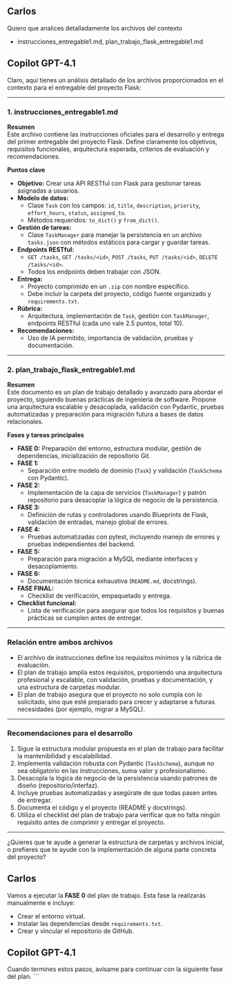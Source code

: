 ## Carlos

Quiero que analices detalladamente los archivos del contexto
- instrucciones_entregable1.md, plan_trabajo_flask_entregable1.md

## Copilot GPT-4.1

Claro, aquí tienes un análisis detallado de los archivos proporcionados en el contexto para el entregable del proyecto Flask:

---

### 1. **instrucciones_entregable1.md**

**Resumen**  
Este archivo contiene las instrucciones oficiales para el desarrollo y entrega del primer entregable del proyecto Flask. Define claramente los objetivos, requisitos funcionales, arquitectura esperada, criterios de evaluación y recomendaciones.

**Puntos clave**
- **Objetivo:** Crear una API RESTful con Flask para gestionar tareas asignadas a usuarios.
- **Modelo de datos:**  
  - Clase `Task` con los campos: `id`, `title`, `description`, `priority`, `effort_hours`, `status`, `assigned_to`.
  - Métodos requeridos: `to_dict()` y `from_dict()`.
- **Gestión de tareas:**  
  - Clase `TaskManager` para manejar la persistencia en un archivo `tasks.json` con métodos estáticos para cargar y guardar tareas.
- **Endpoints RESTful:**  
  - `GET /tasks`, `GET /tasks/<id>`, `POST /tasks`, `PUT /tasks/<id>`, `DELETE /tasks/<id>`.
  - Todos los endpoints deben trabajar con JSON.
- **Entrega:**  
  - Proyecto comprimido en un `.zip` con nombre específico.
  - Debe incluir la carpeta del proyecto, código fuente organizado y `requirements.txt`.
- **Rúbrica:**  
  - Arquitectura, implementación de `Task`, gestión con `TaskManager`, endpoints RESTful (cada uno vale 2.5 puntos, total 10).
- **Recomendaciones:**  
  - Uso de IA permitido, importancia de validación, pruebas y documentación.

---

### 2. **plan_trabajo_flask_entregable1.md**

**Resumen**  
Este documento es un plan de trabajo detallado y avanzado para abordar el proyecto, siguiendo buenas prácticas de ingeniería de software. Propone una arquitectura escalable y desacoplada, validación con Pydantic, pruebas automatizadas y preparación para migración futura a bases de datos relacionales.

**Fases y tareas principales**
- **FASE 0:** Preparación del entorno, estructura modular, gestión de dependencias, inicialización de repositorio Git.
- **FASE 1:**  
  - Separación entre modelo de dominio (`Task`) y validación (`TaskSchema` con Pydantic).
- **FASE 2:**  
  - Implementación de la capa de servicios (`TaskManager`) y patrón repositorio para desacoplar la lógica de negocio de la persistencia.
- **FASE 3:**  
  - Definición de rutas y controladores usando Blueprints de Flask, validación de entradas, manejo global de errores.
- **FASE 4:**  
  - Pruebas automatizadas con pytest, incluyendo manejo de errores y pruebas independientes del backend.
- **FASE 5:**  
  - Preparación para migración a MySQL mediante interfaces y desacoplamiento.
- **FASE 6:**  
  - Documentación técnica exhaustiva (`README.md`, docstrings).
- **FASE FINAL:**  
  - Checklist de verificación, empaquetado y entrega.
- **Checklist funcional:**  
  - Lista de verificación para asegurar que todos los requisitos y buenas prácticas se cumplen antes de entregar.

---

### **Relación entre ambos archivos**

- El archivo de instrucciones define los requisitos mínimos y la rúbrica de evaluación.
- El plan de trabajo amplía estos requisitos, proponiendo una arquitectura profesional y escalable, con validación, pruebas y documentación, y una estructura de carpetas modular.
- El plan de trabajo asegura que el proyecto no solo cumpla con lo solicitado, sino que esté preparado para crecer y adaptarse a futuras necesidades (por ejemplo, migrar a MySQL).

---

### **Recomendaciones para el desarrollo**

1. Sigue la estructura modular propuesta en el plan de trabajo para facilitar la mantenibilidad y escalabilidad.
2. Implementa validación robusta con Pydantic (`TaskSchema`), aunque no sea obligatorio en las instrucciones, suma valor y profesionalismo.
3. Desacopla la lógica de negocio de la persistencia usando patrones de diseño (repositorio/interfaz).
4. Incluye pruebas automatizadas y asegúrate de que todas pasen antes de entregar.
5. Documenta el código y el proyecto (README y docstrings).
6. Utiliza el checklist del plan de trabajo para verificar que no falta ningún requisito antes de comprimir y entregar el proyecto.

---

¿Quieres que te ayude a generar la estructura de carpetas y archivos inicial, o prefieres que te ayude con la implementación de alguna parte concreta del proyecto?

## Carlos

Vamos a ejecutar la **FASE 0** del plan de trabajo. Esta fase la realizarás manualmente e incluye:

- Crear el entorno virtual.
- Instalar las dependencias desde `requirements.txt`.
- Crear y vincular el repositorio de GitHub.

## Copilot GPT-4.1

Cuando termines estos pasos, avísame para continuar con la siguiente fase del plan. ```



